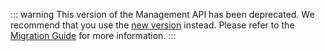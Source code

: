 ::: warning
This version of the Management API has been deprecated. We recommend that you use the [new version](/api/management/v2) instead. Please refer to the [Migration Guide](/migrations/guides/management-api-v1-v2) for more information.
:::
